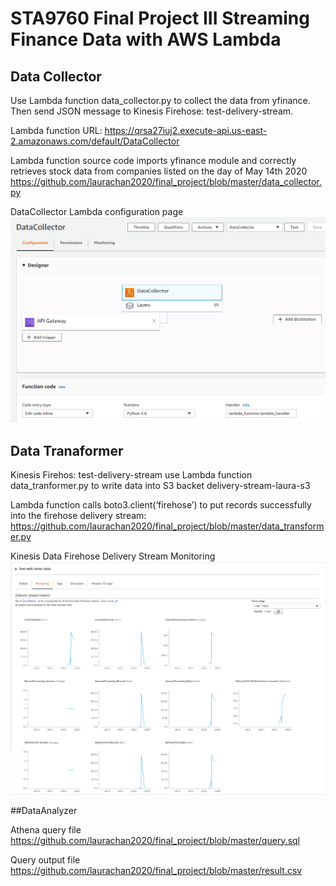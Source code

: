 # STA9760 Final Project III  Streaming Finance Data with AWS Lambda
## Data Collector
Use Lambda function data_collector.py to collect the data from yfinance. Then send JSON message to Kinesis Firehose: test-delivery-stream.

Lambda function URL: https://qrsa27iuj2.execute-api.us-east-2.amazonaws.com/default/DataCollector

Lambda function source code imports yfinance module and correctly retrieves stock data from companies listed on the day of May 14th 2020
https://github.com/laurachan2020/final_project/blob/master/data_collector.py


DataCollector Lambda configuration page
![scrnshot](https://github.com/laurachan2020/final_project/blob/master/data_collector.PNG)

## Data Tranaformer
Kinesis Firehos: test-delivery-stream use Lambda function data_tranformer.py to write data into S3 backet delivery-stream-laura-s3

Lambda function calls boto3.client(‘firehose’) to put records successfully into the firehose delivery stream:
https://github.com/laurachan2020/final_project/blob/master/data_transformer.py

Kinesis Data Firehose Delivery Stream Monitoring
![scrnshot](https://github.com/laurachan2020/final_project/blob/master/kinesis_firehose_delivery_system_monitoring.PNG)

##DataAnalyzer

Athena query file
https://github.com/laurachan2020/final_project/blob/master/query.sql

Query output file
https://github.com/laurachan2020/final_project/blob/master/result.csv



